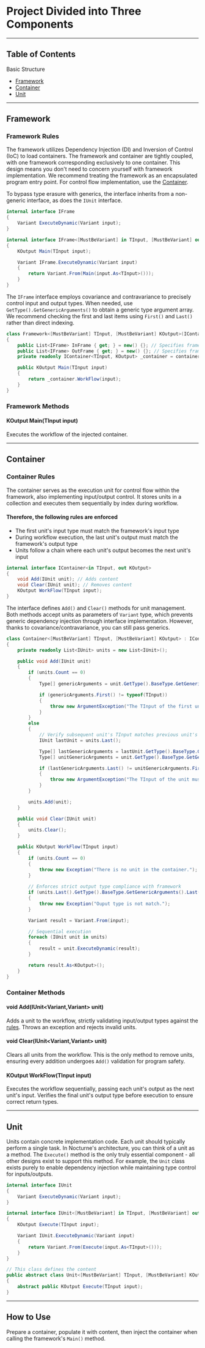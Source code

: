 # Project Divided into Three Components

---

## Table of Contents

Basic Structure

- [Framework](#framework)
- [Container](#container)
- [Unit](#unit)

---

## Framework

### Framework Rules

The framework utilizes Dependency Injection (DI) and Inversion of Control (IoC) to load containers. The framework and container are tightly coupled, with one framework corresponding exclusively to one container. This design means you don't need to concern yourself with framework implementation. We recommend treating the framework as an encapsulated program entry point. For control flow implementation, use the [Container](#container).

To bypass type erasure with generics, the interface inherits from a non-generic interface, as does the `IUnit` interface.

```csharp
internal interface IFrame
{
    Variant ExecuteDynamic(Variant input);
}

internal interface IFrame<[MustBeVariant] in TInput, [MustBeVariant] out KOutput> : IFrame
{
    KOutput Main(TInput input);

    Variant IFrame.ExecuteDynamic(Variant input)
    {
        return Variant.From(Main(input.As<TInput>()));
    }
}
```

The `IFrame` interface employs covariance and contravariance to precisely control input and output types. When needed, use `GetType().GetGenericArguments()` to obtain a generic type argument array. We recommend checking the first and last items using `First()` and `Last()` rather than direct indexing.

```csharp
class Framework<[MustBeVariant] TInput, [MustBeVariant] KOutput>(IContainer<TInput, KOutput> container) : IFrame<TInput, KOutput>
{
    public List<IFrame> InFrame { get; } = new() {}; // Specifies frameworks linked as inputs
    public List<IFrame> OutFrame { get; } = new() {}; // Specifies frameworks linked as outputs
    private readonly IContainer<TInput, KOutput> _container = container;

    public KOutput Main(TInput input)
    {
        return _container.WorkFlow(input);
    }
}
```

### Framework Methods

#### KOutput Main(TInput input)

Executes the workflow of the injected container.

---

## Container

### Container Rules

The container serves as the execution unit for control flow within the framework, also implementing input/output control. It stores units in a collection and executes them sequentially by index during workflow.

#### Therefore, the following rules are enforced

- The first unit's input type must match the framework's input type
- During workflow execution, the last unit's output must match the framework's output type
- Units follow a chain where each unit's output becomes the next unit's input

```csharp
internal interface IContainer<in TInput, out KOutput>
{
    void Add(IUnit unit); // Adds content
    void Clear(IUnit unit); // Removes content
    KOutput WorkFlow(TInput input);
}
```

The interface defines `Add()` and `Clear()` methods for unit management. Both methods accept units as parameters of `Variant` type, which prevents generic dependency injection through interface implementation. However, thanks to covariance/contravariance, you can still pass generics.

```csharp
class Container<[MustBeVariant] TInput, [MustBeVariant] KOutput> : IContainer<TInput, KOutput>
{
    private readonly List<IUnit> units = new List<IUnit>();

    public void Add(IUnit unit)
    {
        if (units.Count == 0)
        {
            Type[] genericArguments = unit.GetType().BaseType.GetGenericArguments();

            if (genericArguments.First() != typeof(TInput))
            {
                throw new ArgumentException("The TInput of the first unit must match the TInput of the container.");
            }
        }
        else
        {
            // Verify subsequent unit's TInput matches previous unit's KOutput
            IUnit lastUnit = units.Last();

            Type[] lastGenericArguments = lastUnit.GetType().BaseType.GetGenericArguments();
            Type[] unitGenericArguments = unit.GetType().BaseType.GetGenericArguments();

            if (lastGenericArguments.Last() != unitGenericArguments.First())
            {
                throw new ArgumentException("The TInput of the unit must match the KOutput of the previous unit.");
            }
        }

        units.Add(unit);
    }

    public void Clear(IUnit unit)
    {
        units.Clear();
    }

    public KOutput WorkFlow(TInput input)
    {
        if (units.Count == 0)
        {
            throw new Exception("There is no unit in the container.");
        }
        
        // Enforces strict output type compliance with framework
        if (units.Last().GetType().BaseType.GetGenericArguments().Last() != typeof(KOutput))
        {
            throw new Exception("Ouput type is not match.");
        }

        Variant result = Variant.From(input);

        // Sequential execution
        foreach (IUnit unit in units)
        {
            result = unit.ExecuteDynamic(result);
        }

        return result.As<KOutput>();
    }
}
```

### Container Methods

#### void Add(IUnit<Variant,Variant> unit)

Adds a unit to the workflow, strictly validating input/output types against the [rules](#therefore-the-following-rules-are-enforced). Throws an exception and rejects invalid units.

#### void Clear(IUnit<Variant,Variant> unit)

Clears all units from the workflow. This is the only method to remove units, ensuring every addition undergoes `Add()` validation for program safety.

#### KOutput WorkFlow(TInput input)

Executes the workflow sequentially, passing each unit's output as the next unit's input. Verifies the final unit's output type before execution to ensure correct return types.

---

## Unit

Units contain concrete implementation code. Each unit should typically perform a single task. In Nocturne's architecture, you can think of a unit as a method. The `Execute()` method is the only truly essential component - all other designs exist to support this method. For example, the `Unit` class exists purely to enable dependency injection while maintaining type control for inputs/outputs.

```csharp
internal interface IUnit
{
    Variant ExecuteDynamic(Variant input);
}

internal interface IUnit<[MustBeVariant] in TInput, [MustBeVariant] out KOutput> : IUnit
{
    KOutput Execute(TInput input);

    Variant IUnit.ExecuteDynamic(Variant input)
    {
        return Variant.From(Execute(input.As<TInput>()));
    }
}
```

```csharp
// This class defines the content
public abstract class Unit<[MustBeVariant] TInput, [MustBeVariant] KOutput>: IUnit<TInput, KOutput>
{
    abstract public KOutput Execute(TInput input);
}
```

---

## How to Use

Prepare a container, populate it with content, then inject the container when calling the framework's `Main()` method.
